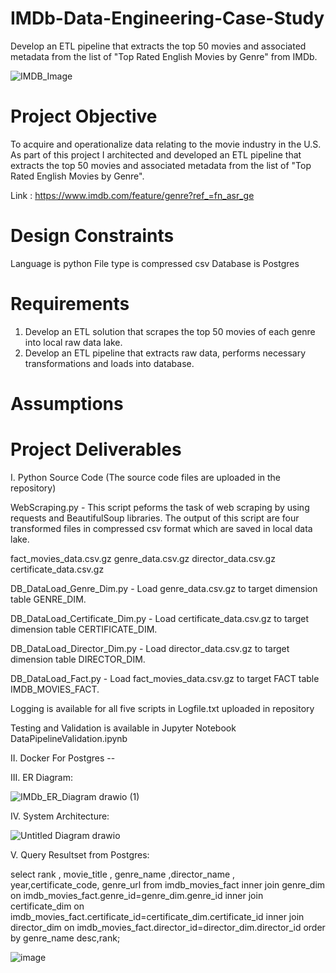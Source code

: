 # IMDb-Data-Engineering-Case-Study
Develop an ETL pipeline that extracts the top 50 movies and associated metadata from the list of "Top Rated English Movies by Genre" from IMDb.

![IMDB_Image](https://user-images.githubusercontent.com/75573079/143353712-7a045a8e-af12-4888-a88d-394e9278f2e2.jpg)

# Project Objective
To acquire and operationalize data relating to the movie industry in the U.S.
As part of this project I architected and developed an ETL pipeline that extracts the top 50 movies and
associated metadata from the list of "Top Rated English Movies by Genre".

Link : https://www.imdb.com/feature/genre?ref_=fn_asr_ge

# Design Constraints
Language is python
File type is compressed csv
Database is Postgres

# Requirements
1. Develop an ETL solution that scrapes the top 50 movies of each genre into local raw data lake.
2. Develop an ETL pipeline that extracts raw data, performs necessary transformations and loads into
database.


# Assumptions

# Project Deliverables

I. Python Source Code (The source code files are uploaded in the repository)

   WebScraping.py - This script peforms the task of web scraping  by using requests and BeautifulSoup libraries.
   The output of this script are four transformed files in compressed csv format which are saved in local data lake.
   
   fact_movies_data.csv.gz
   genre_data.csv.gz
   director_data.csv.gz
   certificate_data.csv.gz
   
   DB_DataLoad_Genre_Dim.py - Load genre_data.csv.gz to target dimension table GENRE_DIM.
   
   DB_DataLoad_Certificate_Dim.py - Load certificate_data.csv.gz to target dimension table CERTIFICATE_DIM.
   
   DB_DataLoad_Director_Dim.py - Load director_data.csv.gz to target dimension table DIRECTOR_DIM.
   
   DB_DataLoad_Fact.py - Load fact_movies_data.csv.gz to target FACT table IMDB_MOVIES_FACT.
   
  Logging is available for all five scripts in Logfile.txt uploaded in repository
  
  Testing and Validation is available in Jupyter Notebook DataPipelineValidation.ipynb
  
II. Docker For Postgres --<Provide Docker Image>
  
III. ER Diagram:
  
  ![IMDb_ER_Diagram drawio (1)](https://user-images.githubusercontent.com/75573079/143365498-08deb780-c664-4437-b95b-f4027b76f203.png)

IV. System Architecture:
  
  ![Untitled Diagram drawio](https://user-images.githubusercontent.com/75573079/143365567-b06d82c8-7d99-4731-bd0e-eab34990998b.png)

 V. Query Resultset from Postgres:
   
select rank , movie_title , genre_name ,director_name , year,certificate_code, genre_url
from imdb_movies_fact  inner join genre_dim on imdb_movies_fact.genre_id=genre_dim.genre_id
inner join certificate_dim on imdb_movies_fact.certificate_id=certificate_dim.certificate_id
inner join director_dim on imdb_movies_fact.director_id=director_dim.director_id
order by  genre_name desc,rank;

   
   
 ![image](https://user-images.githubusercontent.com/75573079/143441597-ccf6249d-0450-47be-bf6c-4dd90b2f3cc4.png)

  
  



